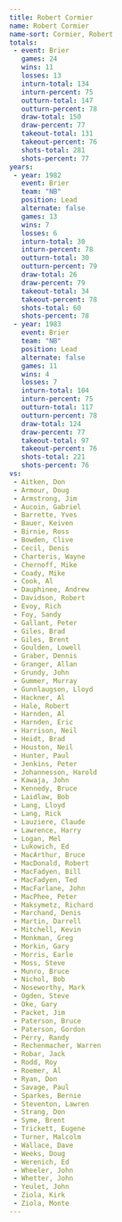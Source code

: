 ```yaml
---
title: Robert Cormier
name: Robert Cormier
name-sort: Cormier, Robert
totals:
 - event: Brier
   games: 24
   wins: 11
   losses: 13
   inturn-total: 134
   inturn-percent: 75
   outturn-total: 147
   outturn-percent: 78
   draw-total: 150
   draw-percent: 77
   takeout-total: 131
   takeout-percent: 76
   shots-total: 281
   shots-percent: 77
years:
 - year: 1982
   event: Brier
   team: "NB"
   position: Lead
   alternate: false
   games: 13
   wins: 7
   losses: 6
   inturn-total: 30
   inturn-percent: 78
   outturn-total: 30
   outturn-percent: 79
   draw-total: 26
   draw-percent: 79
   takeout-total: 34
   takeout-percent: 78
   shots-total: 60
   shots-percent: 78
 - year: 1983
   event: Brier
   team: "NB"
   position: Lead
   alternate: false
   games: 11
   wins: 4
   losses: 7
   inturn-total: 104
   inturn-percent: 75
   outturn-total: 117
   outturn-percent: 78
   draw-total: 124
   draw-percent: 77
   takeout-total: 97
   takeout-percent: 76
   shots-total: 221
   shots-percent: 76
vs:
 - Aitken, Don
 - Armour, Doug
 - Armstrong, Jim
 - Aucoin, Gabriel
 - Barrette, Yves
 - Bauer, Keiven
 - Birnie, Ross
 - Bowden, Clive
 - Cecil, Denis
 - Charteris, Wayne
 - Chernoff, Mike
 - Coady, Mike
 - Cook, Al
 - Dauphinee, Andrew
 - Davidson, Robert
 - Evoy, Rich
 - Foy, Sandy
 - Gallant, Peter
 - Giles, Brad
 - Giles, Brent
 - Goulden, Lowell
 - Graber, Dennis
 - Granger, Allan
 - Grundy, John
 - Gummer, Murray
 - Gunnlaugson, Lloyd
 - Hackner, Al
 - Hale, Robert
 - Harnden, Al
 - Harnden, Eric
 - Harrison, Neil
 - Heidt, Brad
 - Houston, Neil
 - Hunter, Paul
 - Jenkins, Peter
 - Johannesson, Harold
 - Kawaja, John
 - Kennedy, Bruce
 - Laidlaw, Bob
 - Lang, Lloyd
 - Lang, Rick
 - Lauziere, Claude
 - Lawrence, Harry
 - Logan, Mel
 - Lukowich, Ed
 - MacArthur, Bruce
 - MacDonald, Robert
 - MacFadyen, Bill
 - MacFadyen, Ted
 - MacFarlane, John
 - MacPhee, Peter
 - Maksymetz, Richard
 - Marchand, Denis
 - Martin, Darrell
 - Mitchell, Kevin
 - Monkman, Greg
 - Morkin, Gary
 - Morris, Earle
 - Moss, Steve
 - Munro, Bruce
 - Nichol, Bob
 - Noseworthy, Mark
 - Ogden, Steve
 - Oke, Gary
 - Packet, Jim
 - Paterson, Bruce
 - Paterson, Gordon
 - Perry, Randy
 - Rechenmacher, Warren
 - Robar, Jack
 - Rodd, Roy
 - Roemer, Al
 - Ryan, Don
 - Savage, Paul
 - Sparkes, Bernie
 - Steventon, Lawren
 - Strang, Don
 - Syme, Brent
 - Trickett, Eugene
 - Turner, Malcolm
 - Wallace, Dave
 - Weeks, Doug
 - Werenich, Ed
 - Wheeler, John
 - Whetter, John
 - Yeulet, John
 - Ziola, Kirk
 - Ziola, Monte
---
```

